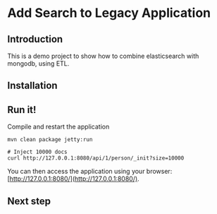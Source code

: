 Add Search to Legacy Application
================================

Introduction
------------

This is a demo project to show how to combine elasticsearch with mongodb, using ETL.

Installation
------------


Run it!
-------

Compile and restart the application

```
mvn clean package jetty:run

# Inject 10000 docs
curl http://127.0.0.1:8080/api/1/person/_init?size=10000
```

You can then access the application using your browser: [http://127.0.0.1:8080/](http://127.0.0.1:8080/).

Next step
---------

